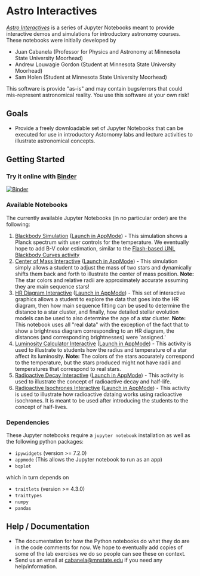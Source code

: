 Astro Interactives
==================

[*Astro Interactives*](https://juancab.github.io/AstroInteractives/) is a series of Jupyter Notebooks meant to provide 
interactive demos and simulations for introductory astronomy courses.  These notebooks were initially developed by 
- Juan Cabanela (Professor for Physics and Astronomy at Minnesota State University Moorhead)
- Andrew Louwagie Gordon (Student at Minnesota State University Moorhead)
- Sam Holen (Student at Minnesota State University Moorhead)

This software is provide "as-is" and may contain bugs/errors that could  mis-represent astronomical reality.  You use this software at your own risk!

Goals
-----

-   Provide a freely downloadable set of Jupyter Notebooks that can be executed for use in introductory Astornomy labs and lecture activities to illustrate astronomical concepts.

Getting Started
---------------

### Try it online with [Binder](http://mybinder.org/)

[![Binder](https://mybinder.org/badge.svg)](https://mybinder.org/v2/gh/JuanCab/AstroInteractives/master?urlpath=index.ipynb)

### Available Notebooks

The currently available Jupyter Notebooks (in no particular order) are the following:

1. [Blackbody Simulation](BlackbodySimulation/BlackbodySimulation.ipynb) ([Launch in AppMode](https://mybinder.org/v2/gh/JuanCab/AstroInteractives/master?urlpath=%2Fapps%2FBlackbodySimulation%2FBlackbodySimulation.ipynb)) - This simulation shows a Planck spectrum with user controls for the temperature.  We eventually hope to add B-V color estimation, similar to the [Flash-based UNL Blackbody Curves activity](http://astro.unl.edu/classaction/animations/light/bbexplorer.html)
2. [Center of Mass Interactive](Center_of_Mass/Center_of_Mass.ipynb) ([Launch in AppMode](https://mybinder.org/v2/gh/JuanCab/AstroInteractives/master?urlpath=%2Fapps%2FCenter_of_Mass%2FCenter_of_Mass.ipynb)) - This simulation simply allows a student to adjust the mass of two stars and dynamically shifts them back and forth to illustrate the center of mass position.  **Note:** The star colors and relative radii are approximately accurate assuming they are main sequence stars!
3. [HR Diagram Interactive](HRdiagram/Interactive_HR_Diagram.ipynb) ([Launch in AppMode](https://mybinder.org/v2/gh/JuanCab/AstroInteractives/master?urlpath=%2Fapps%2FHRdiagram%2FInteractive_HR_Diagram.ipynb)) - This set of interactive graphics allows a student to explore the data that goes into the HR diagram, then how main sequence fitting can be used to determine the distance to a star cluster, and finally, how detailed stellar evolution models can be used to also determine the age of a star cluster.  **Note:** This notebook uses all "real data" with the exception of the fact that to show a brightness diagram corresponding to an HR diagram, the distances (and corresponding brightnesses) were 'assigned.'
4. [Luminosity Calculator Interactive](LuminosityCalculator/LuminosityCalculator.ipynb) ([Launch in AppMode](https://mybinder.org/v2/gh/JuanCab/AstroInteractives/master?urlpath=%2Fapps%2FLuminosityCalculator%2FLuminosityCalculator.ipynb))  - This activity is used to illustrate to students how the radius and temperature of a star affect its luminosity.  **Note:** The colors of the stars accurately correspond to the temperature, but the stars produced might not have radii and temperatures that correspond to real stars.
5. [Radioactive Decay Interactive](RadioactiveDecay/radioactive_decay.ipynb) ([Launch in AppMode](https://mybinder.org/v2/gh/JuanCab/AstroInteractives/master?urlpath=%2Fapps%2FRadioactiveDecay%2Fradioactive_decay.ipynb))  - This activity is used to illustrate the concept of radioactive decay and half-life.
6. [Radioactive Isochrones Interactive](RadioactiveIsochrones/Isochrones.ipynb) ([Launch in AppMode](https://mybinder.org/v2/gh/JuanCab/AstroInteractives/master?urlpath=%2Fapps%2FRadioactiveIsochrones%2FIsochrones.ipynb))  - This activity is used to illustrate how radioactive dataing works using radioactive isochrones.  It is meant to be used after introducing the students to the concept of half-lives.

### Dependencies

These Jupyter notebooks require a `jupyter notebook` installation as well as the following python packages:

- `ipywidgets` (version >= 7.2.0)
- `appmode` (This allows the Jupyter notebook to run as an app)
- `bqplot`

which in turn depends on

- `traitlets` (version >= 4.3.0)
- `traittypes`
- `numpy`
- `pandas`


Help / Documentation
--------------------

- The documentation for how the Python notebooks do what they do are in the code comments for now.  We hope to eventually add copies of some of the lab exercises we do so people can see these on context.
- Send us an email at cabanela@mnstate.edu if you need any help/information.

